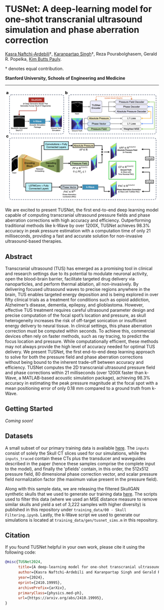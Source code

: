 # TUSNet: A deep-learning model for one-shot transcranial ultrasound simulation and phase aberration correction

[Kasra Naftchi-Ardebili](https://bioengineering.stanford.edu/people/kasra-naftchi-ardebili)†, [Karanpartap Singh](https://karanps.com)†, Reza Pourabolghasem, Gerald R. Popelka, [Kim Butts Pauly](https://kbplab.stanford.edu).

† denotes equal contribution.

**Stanford University, Schools of Engineering and Medicine**

<hr>

![Figure introducing the architecture and training procedure for TUSNet. Displays encoder/multi-decoder setup and evaluation pipeline.](figures/intro.png)

We are excited to present TUSNet, the first end-to-end deep learning model capable of computing transcranial ultrasound pressure fields and phase aberration corrections with high accuracy and efficiency. Outperforming traditional methods like k-Wave by over 1200X, TUSNet achieves 98.3% accuracy in peak pressure estimation with a computation time of only 21 milliseconds, providing a fast and accurate solution for non-invasive ultrasound-based therapies.

## Abstract

Transcranial ultrasound (TUS) has emerged as a promising tool in clinical and research settings due to its potential to modulate neuronal activity, open the blood-brain barrier, facilitate targeted drug delivery via nanoparticles, and perform thermal ablation, all non-invasively. By delivering focused ultrasound waves to precise regions anywhere in the brain, TUS enables targeted energy deposition and is being explored in over fifty clinical trials as a treatment for conditions such as opioid addiction, Alzheimer’s disease, dementia, epilepsy, and glioblastoma. However, effective TUS treatment requires careful ultrasound parameter design and precise computation of the focal spot’s location and pressure, as skull heterogeneity increases the risk of off-target sonication or insufficient energy delivery to neural tissue. In clinical settings, this phase aberration correction must be computed within seconds. To achieve this, commercial devices often rely on faster methods, such as ray tracing, to predict the focus location and pressure. While computationally efficient, these methods may not always provide the high level of accuracy needed for optimal TUS delivery. We present TUSNet, the first end-to-end deep learning approach to solve for both the pressure field and phase aberration corrections without being bound to the inherent trade-off between accuracy and efficiency. TUSNet computes the 2D transcranial ultrasound pressure field and phase corrections within 21 milliseconds (over 1200X faster than k-Wave, a MATLAB-based acoustic simulation package), achieving 98.3% accuracy in estimating the peak pressure magnitude at the focal spot with a mean positioning error of only 0.18 mm compared to a ground truth from k-Wave.

## Getting Started

_Coming soon!_

## Datasets

A small subset of our primary training data is available [here](https://figshare.com/articles/dataset/TUSNet_Training_Simulations/28102640). The `inputs` consist of solely the Skull CT slices used for our simulations, while the `inputs_traced` contain these CTs plus the transducer and waveguides described in the paper (hence these samples comprise the complete input to the model), and finally the 'pfields' contain, in this order, the 512x512 pressure field, 80 dimensional phase correction vector, and scalar pressure field normalization factor (the maximum value present in the pressure field).

Along with this sample data, we are releasing the filtered SkullGAN synthetic skulls that we used to generate our training data [here](https://figshare.com/articles/dataset/SkullGAN_Filtered_Synthetic_Skulls/28102670). The scripts used to filter this data (where we used an MSE distance measure to remove similar skulls and yield a set of 3,222 samples with higher diversity) is published in this repository under `training_data/00 - Skull Filtering.ipynb`. Lastly, the k-Wave script we used to generate our simulations is located at `training_data/gen/tusnet_sims.m` in this repository. 

## Citation

If you found TUSNet helpful in your own work, please cite it using the following code:

```bibtex
@misc{TUSNet2024,
      title={A deep-learning model for one-shot transcranial ultrasound simulation and phase aberration correction}, 
      author={Kasra Naftchi-Ardebili and Karanpartap Singh and Gerald R. Popelka and Kim Butts Pauly},
      year={2024},
      eprint={2410.19995},
      archivePrefix={arXiv},
      primaryClass={physics.med-ph},
      url={https://arxiv.org/abs/2410.19995}, 
}
```
